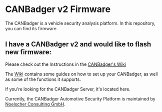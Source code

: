 # CANBadger v2 Firmware
The CANBadger is a vehicle security analysis platform.
In this repository, you can find its firmware.

## I have a CANBadger v2 and would like to flash new firmware:
Please check out the Instructions in the [CANBadger's Wiki](https://github.com/NoelscherConsulting/CANBadger-v2-Firmware/wiki)

The [Wiki](https://github.com/NoelscherConsulting/CANBadger-v2-Firmware/wiki) contains some guides on how to set up your CANBadger, as well as some of the functions it supports.

If you're looking for the CANBadger Server, it's located here.


Currently, the CANBadger Automotive Security Platform is maintained by [Noelscher Consulting GmbH](https://noelscher.com).
